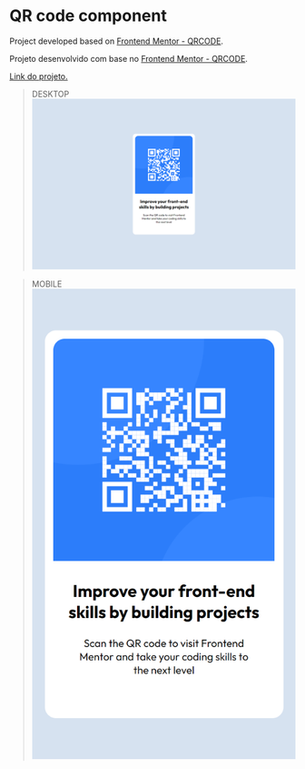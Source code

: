 # QR code component

Project developed based on [Frontend Mentor - QRCODE](https://www.frontendmentor.io/challenges/qr-code-component-iux_sIO_H).

Projeto desenvolvido com base no [Frontend Mentor - QRCODE](https://www.frontendmentor.io/challenges/qr-code-component-iux_sIO_H).

[Link do projeto.]()

>DESKTOP
![Component - QR code - DESKTOP](./.github/preview-desktop.png)

>MOBILE
![Component - QR code - MOBILE](./.github/preview-mobile.png)